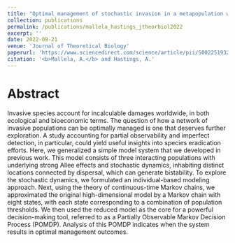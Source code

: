 ```yaml
---
title: "Optimal management of stochastic invasion in a metapopulation with Allee effects"
collection: publications
permalink: /publications/mallela_hastings_jtheorbiol2022
excerpt: ''
date: 2022-09-21
venue: 'Journal of Theoretical Biology'
paperurl: 'https://www.sciencedirect.com/science/article/pii/S0022519322002193/pdfft?md5=987c26b506df27d2114639372afd74c9&pid=1-s2.0-S0022519322002193-main.pdf'
citation: '<b>Mallela, A.</b> and Hastings, A.'
---
```


# Abstract 
Invasive species account for incalculable damages worldwide, in both ecological and bioeconomic terms. The question of how a network of invasive populations can be optimally managed is one that deserves further exploration. A study accounting for partial observability and imperfect detection, in particular, could yield useful insights into species eradication efforts. Here, we generalized a simple model system that we developed in previous work. This model consists of three interacting populations with underlying strong Allee effects and stochastic dynamics, inhabiting distinct locations connected by dispersal, which can generate bistability. To explore the stochastic dynamics, we formulated an individual-based modeling approach. Next, using the theory of continuous-time Markov chains, we approximated the original high-dimensional model by a Markov chain with eight states, with each state corresponding to a combination of population thresholds. We then used the reduced model as the core for a powerful decision-making tool, referred to as a Partially Observable Markov Decision Process (POMDP). Analysis of this POMDP indicates when the system results in optimal management outcomes.